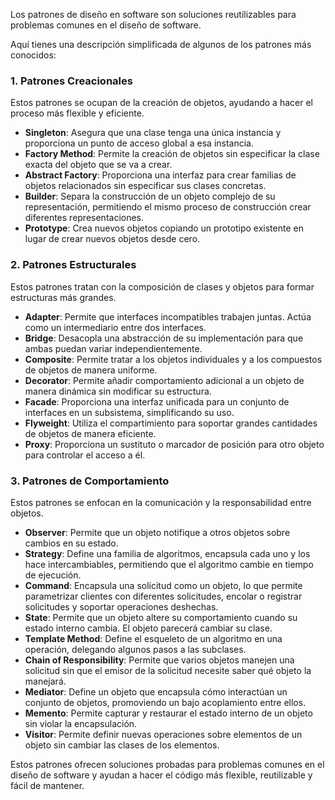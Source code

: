Los patrones de diseño en software son soluciones reutilizables para problemas comunes en el diseño de software. 

Aquí tienes una descripción simplificada de algunos de los patrones más conocidos:

### 1. **Patrones Creacionales**
Estos patrones se ocupan de la creación de objetos, ayudando a hacer el proceso más flexible y eficiente.

- **Singleton**: Asegura que una clase tenga una única instancia y proporciona un punto de acceso global a esa instancia.
- **Factory Method**: Permite la creación de objetos sin especificar la clase exacta del objeto que se va a crear.
- **Abstract Factory**: Proporciona una interfaz para crear familias de objetos relacionados sin especificar sus clases concretas.
- **Builder**: Separa la construcción de un objeto complejo de su representación, permitiendo el mismo proceso de construcción crear diferentes representaciones.
- **Prototype**: Crea nuevos objetos copiando un prototipo existente en lugar de crear nuevos objetos desde cero.

### 2. **Patrones Estructurales**
Estos patrones tratan con la composición de clases y objetos para formar estructuras más grandes.

- **Adapter**: Permite que interfaces incompatibles trabajen juntas. Actúa como un intermediario entre dos interfaces.
- **Bridge**: Desacopla una abstracción de su implementación para que ambas puedan variar independientemente.
- **Composite**: Permite tratar a los objetos individuales y a los compuestos de objetos de manera uniforme.
- **Decorator**: Permite añadir comportamiento adicional a un objeto de manera dinámica sin modificar su estructura.
- **Facade**: Proporciona una interfaz unificada para un conjunto de interfaces en un subsistema, simplificando su uso.
- **Flyweight**: Utiliza el compartimiento para soportar grandes cantidades de objetos de manera eficiente.
- **Proxy**: Proporciona un sustituto o marcador de posición para otro objeto para controlar el acceso a él.

### 3. **Patrones de Comportamiento**
Estos patrones se enfocan en la comunicación y la responsabilidad entre objetos.

- **Observer**: Permite que un objeto notifique a otros objetos sobre cambios en su estado.
- **Strategy**: Define una familia de algoritmos, encapsula cada uno y los hace intercambiables, permitiendo que el algoritmo cambie en tiempo de ejecución.
- **Command**: Encapsula una solicitud como un objeto, lo que permite parametrizar clientes con diferentes solicitudes, encolar o registrar solicitudes y soportar operaciones deshechas.
- **State**: Permite que un objeto altere su comportamiento cuando su estado interno cambia. El objeto parecerá cambiar su clase.
- **Template Method**: Define el esqueleto de un algoritmo en una operación, delegando algunos pasos a las subclases.
- **Chain of Responsibility**: Permite que varios objetos manejen una solicitud sin que el emisor de la solicitud necesite saber qué objeto la manejará.
- **Mediator**: Define un objeto que encapsula cómo interactúan un conjunto de objetos, promoviendo un bajo acoplamiento entre ellos.
- **Memento**: Permite capturar y restaurar el estado interno de un objeto sin violar la encapsulación.
- **Visitor**: Permite definir nuevas operaciones sobre elementos de un objeto sin cambiar las clases de los elementos.

Estos patrones ofrecen soluciones probadas para problemas comunes en el diseño de software y ayudan a hacer el código más flexible, reutilizable y fácil de mantener.